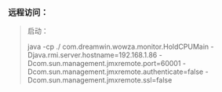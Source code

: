 



### 远程访问：

> 启动：
>
> java -cp ./ com.dreamwin.wowza.monitor.HoldCPUMain -Djava.rmi.server.hostname=192.168.1.86 -Dcom.sun.management.jmxremote.port=60001 -Dcom.sun.management.jmxremote.authenticate=false -Dcom.sun.management.jmxremote.ssl=false




